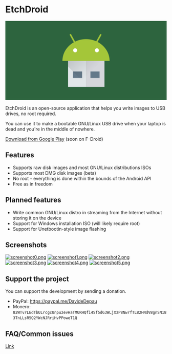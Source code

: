 # EtchDroid

![EtchDroid](docs/img/playstore_banner.png)


EtchDroid is an open-source application that helps you write images to USB drives, no root required.

You can use it to make a bootable GNU/Linux USB drive when your laptop is dead and you're in the middle of nowhere.

[Download from Google Play](https://play.google.com/store/apps/details?id=eu.depau.etchdroid) (soon on F-Droid)

## Features
- Supports raw disk images and most GNU/Linux distributions ISOs
- Supports most DMG disk images (beta)
- No root - everything is done within the bounds of the Android API
- Free as in freedom

## Planned features
- Write common GNU/Linux distro in streaming from the Internet without storing it on the device
- Support for Windows installation ISO (will likely require root)
- Support for Unetbootin-style image flashing

## Screenshots

[![screenshot0.png](https://s22.postimg.cc/pzx4pygy5/image.png)](https://postimg.cc/image/pzx4pygy5/) [![screenshot1.png](https://s22.postimg.cc/o845v25b1/image.png)](https://postimg.cc/image/o845v25b1/) [![screenshot2.png](https://s22.postimg.cc/cj0673m25/image.png)](https://postimg.cc/image/cj0673m25/) [![screenshot3.png](https://s22.postimg.cc/c68s0xbi5/image.png)](https://postimg.cc/image/c68s0xbi5/) [![screenshot4.png](https://s22.postimg.cc/77l9men4t/image.png)](https://postimg.cc/image/77l9men4t/) [![screenshot5.png](https://s22.postimg.cc/3nzbwlcp9/image.png)](https://postimg.cc/image/3nzbwlcp9/)

## Support the project

You can support the development by sending a donation.

- PayPal: https://paypal.me/DavideDepau
- Monero: `82WTvrLEdTbULrcgcUnpuzevHaTMURHQfi4Sf5dG3WLjXzP8NwrfTL82HNdV8gnSN183TnLLsR5Q2YWcNJRriHvPPoweT1Q`

## FAQ/Common issues

[Link](https://etchdroid.depau.eu/faq)


